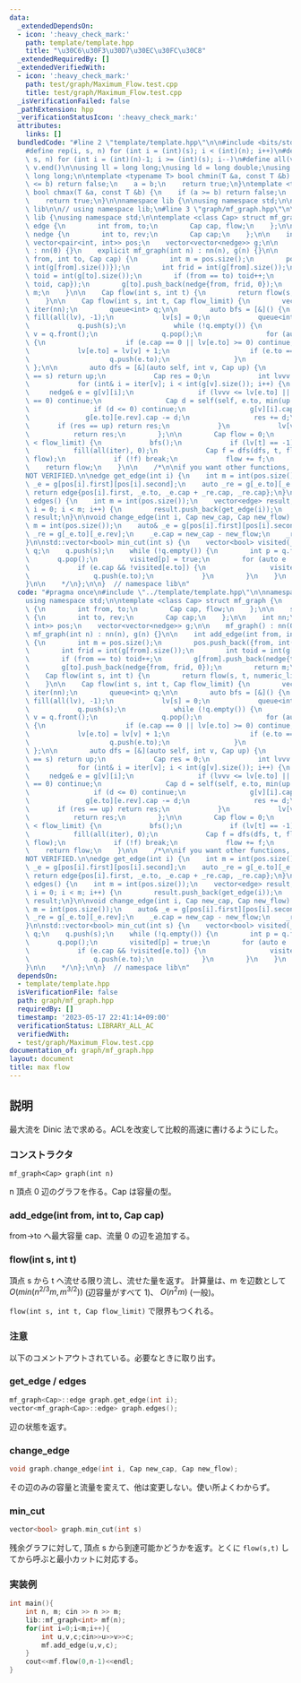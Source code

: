 ```yaml
---
data:
  _extendedDependsOn:
  - icon: ':heavy_check_mark:'
    path: template/template.hpp
    title: "\u30C6\u30F3\u30D7\u30EC\u30FC\u30C8"
  _extendedRequiredBy: []
  _extendedVerifiedWith:
  - icon: ':heavy_check_mark:'
    path: test/graph/Maximum_Flow.test.cpp
    title: test/graph/Maximum_Flow.test.cpp
  _isVerificationFailed: false
  _pathExtension: hpp
  _verificationStatusIcon: ':heavy_check_mark:'
  attributes:
    links: []
  bundledCode: "#line 2 \"template/template.hpp\"\n\n#include <bits/stdc++.h>\n\n\
    #define rep(i, s, n) for (int i = (int)(s); i < (int)(n); i++)\n#define rrep(i,\
    \ s, n) for (int i = (int)(n)-1; i >= (int)(s); i--)\n#define all(v) v.begin(),\
    \ v.end()\n\nusing ll = long long;\nusing ld = long double;\nusing ull = unsigned\
    \ long long;\n\ntemplate <typename T> bool chmin(T &a, const T &b) {\n    if (a\
    \ <= b) return false;\n    a = b;\n    return true;\n}\ntemplate <typename T>\
    \ bool chmax(T &a, const T &b) {\n    if (a >= b) return false;\n    a = b;\n\
    \    return true;\n}\n\nnamespace lib {\n\nusing namespace std;\n\n}  // namespace\
    \ lib\n\n// using namespace lib;\n#line 3 \"graph/mf_graph.hpp\"\n\nnamespace\
    \ lib {\nusing namespace std;\n\ntemplate <class Cap> struct mf_graph {\n    struct\
    \ edge {\n        int from, to;\n        Cap cap, flow;\n    };\n\n    struct\
    \ nedge {\n        int to, rev;\n        Cap cap;\n    };\n\n    int nn;\n   \
    \ vector<pair<int, int>> pos;\n    vector<vector<nedge>> g;\n\n    mf_graph()\
    \ : nn(0) {}\n    explicit mf_graph(int n) : nn(n), g(n) {}\n\n    int add_edge(int\
    \ from, int to, Cap cap) {\n        int m = pos.size();\n        pos.push_back({from,\
    \ int(g[from].size())});\n        int frid = int(g[from].size());\n        int\
    \ toid = int(g[to].size());\n        if (from == to) toid++;\n        g[from].push_back(nedge{to,\
    \ toid, cap});\n        g[to].push_back(nedge{from, frid, 0});\n        return\
    \ m;\n    }\n\n    Cap flow(int s, int t) {\n        return flow(s, t, numeric_limits<Cap>::max());\n\
    \    }\n\n    Cap flow(int s, int t, Cap flow_limit) {\n        vector<int> lv(nn),\
    \ iter(nn);\n        queue<int> q;\n\n        auto bfs = [&]() {\n           \
    \ fill(all(lv), -1);\n            lv[s] = 0;\n            queue<int>().swap(q);\n\
    \            q.push(s);\n            while (!q.empty()) {\n                int\
    \ v = q.front();\n                q.pop();\n                for (auto e : g[v])\
    \ {\n                    if (e.cap == 0 || lv[e.to] >= 0) continue;\n        \
    \            lv[e.to] = lv[v] + 1;\n                    if (e.to == t) return;\n\
    \                    q.push(e.to);\n                }\n            }\n       \
    \ };\n\n        auto dfs = [&](auto self, int v, Cap up) {\n            if (v\
    \ == s) return up;\n            Cap res = 0;\n            int lvvv = lv[v];\n\
    \            for (int& i = iter[v]; i < int(g[v].size()); i++) {\n           \
    \     nedge& e = g[v][i];\n                if (lvvv <= lv[e.to] || g[e.to][e.rev].cap\
    \ == 0) continue;\n                Cap d = self(self, e.to, min(up - res, g[e.to][e.rev].cap));\n\
    \                if (d <= 0) continue;\n                g[v][i].cap += d;\n  \
    \              g[e.to][e.rev].cap -= d;\n                res += d;\n         \
    \       if (res == up) return res;\n            }\n            lv[v] = nn;\n \
    \           return res;\n        };\n\n        Cap flow = 0;\n        while (flow\
    \ < flow_limit) {\n            bfs();\n            if (lv[t] == -1) break;\n \
    \           fill(all(iter), 0);\n            Cap f = dfs(dfs, t, flow_limit -\
    \ flow);\n            if (!f) break;\n            flow += f;\n        }\n    \
    \    return flow;\n    }\n\n    /*\n\nif you want other functions, take from here\n\
    NOT VERIFIED.\n\nedge get_edge(int i) {\n    int m = int(pos.size());\n    auto\
    \ _e = g[pos[i].first][pos[i].second];\n    auto _re = g[_e.to][_e.rev];\n   \
    \ return edge{pos[i].first, _e.to, _e.cap + _re.cap, _re.cap};\n}\n\nvector<edge>\
    \ edges() {\n    int m = int(pos.size());\n    vector<edge> result;\n    for (int\
    \ i = 0; i < m; i++) {\n        result.push_back(get_edge(i));\n    }\n    return\
    \ result;\n}\n\nvoid change_edge(int i, Cap new_cap, Cap new_flow) {\n    int\
    \ m = int(pos.size());\n    auto& _e = g[pos[i].first][pos[i].second];\n    auto&\
    \ _re = g[_e.to][_e.rev];\n    _e.cap = new_cap - new_flow;\n    _re.cap = new_flow;\n\
    }\n\nstd::vector<bool> min_cut(int s) {\n    vector<bool> visited(_n);\n    queue<int>\
    \ q;\n    q.push(s);\n    while (!q.empty()) {\n        int p = q.front();\n \
    \       q.pop();\n        visited[p] = true;\n        for (auto e : g[p]) {\n\
    \            if (e.cap && !visited[e.to]) {\n                visited[e.to] = true;\n\
    \                q.push(e.to);\n            }\n        }\n    }\n    return visited;\n\
    }\n\n    */\n};\n\n}  // namespace lib\n"
  code: "#pragma once\n#include \"../template/template.hpp\"\n\nnamespace lib {\n\
    using namespace std;\n\ntemplate <class Cap> struct mf_graph {\n    struct edge\
    \ {\n        int from, to;\n        Cap cap, flow;\n    };\n\n    struct nedge\
    \ {\n        int to, rev;\n        Cap cap;\n    };\n\n    int nn;\n    vector<pair<int,\
    \ int>> pos;\n    vector<vector<nedge>> g;\n\n    mf_graph() : nn(0) {}\n    explicit\
    \ mf_graph(int n) : nn(n), g(n) {}\n\n    int add_edge(int from, int to, Cap cap)\
    \ {\n        int m = pos.size();\n        pos.push_back({from, int(g[from].size())});\n\
    \        int frid = int(g[from].size());\n        int toid = int(g[to].size());\n\
    \        if (from == to) toid++;\n        g[from].push_back(nedge{to, toid, cap});\n\
    \        g[to].push_back(nedge{from, frid, 0});\n        return m;\n    }\n\n\
    \    Cap flow(int s, int t) {\n        return flow(s, t, numeric_limits<Cap>::max());\n\
    \    }\n\n    Cap flow(int s, int t, Cap flow_limit) {\n        vector<int> lv(nn),\
    \ iter(nn);\n        queue<int> q;\n\n        auto bfs = [&]() {\n           \
    \ fill(all(lv), -1);\n            lv[s] = 0;\n            queue<int>().swap(q);\n\
    \            q.push(s);\n            while (!q.empty()) {\n                int\
    \ v = q.front();\n                q.pop();\n                for (auto e : g[v])\
    \ {\n                    if (e.cap == 0 || lv[e.to] >= 0) continue;\n        \
    \            lv[e.to] = lv[v] + 1;\n                    if (e.to == t) return;\n\
    \                    q.push(e.to);\n                }\n            }\n       \
    \ };\n\n        auto dfs = [&](auto self, int v, Cap up) {\n            if (v\
    \ == s) return up;\n            Cap res = 0;\n            int lvvv = lv[v];\n\
    \            for (int& i = iter[v]; i < int(g[v].size()); i++) {\n           \
    \     nedge& e = g[v][i];\n                if (lvvv <= lv[e.to] || g[e.to][e.rev].cap\
    \ == 0) continue;\n                Cap d = self(self, e.to, min(up - res, g[e.to][e.rev].cap));\n\
    \                if (d <= 0) continue;\n                g[v][i].cap += d;\n  \
    \              g[e.to][e.rev].cap -= d;\n                res += d;\n         \
    \       if (res == up) return res;\n            }\n            lv[v] = nn;\n \
    \           return res;\n        };\n\n        Cap flow = 0;\n        while (flow\
    \ < flow_limit) {\n            bfs();\n            if (lv[t] == -1) break;\n \
    \           fill(all(iter), 0);\n            Cap f = dfs(dfs, t, flow_limit -\
    \ flow);\n            if (!f) break;\n            flow += f;\n        }\n    \
    \    return flow;\n    }\n\n    /*\n\nif you want other functions, take from here\n\
    NOT VERIFIED.\n\nedge get_edge(int i) {\n    int m = int(pos.size());\n    auto\
    \ _e = g[pos[i].first][pos[i].second];\n    auto _re = g[_e.to][_e.rev];\n   \
    \ return edge{pos[i].first, _e.to, _e.cap + _re.cap, _re.cap};\n}\n\nvector<edge>\
    \ edges() {\n    int m = int(pos.size());\n    vector<edge> result;\n    for (int\
    \ i = 0; i < m; i++) {\n        result.push_back(get_edge(i));\n    }\n    return\
    \ result;\n}\n\nvoid change_edge(int i, Cap new_cap, Cap new_flow) {\n    int\
    \ m = int(pos.size());\n    auto& _e = g[pos[i].first][pos[i].second];\n    auto&\
    \ _re = g[_e.to][_e.rev];\n    _e.cap = new_cap - new_flow;\n    _re.cap = new_flow;\n\
    }\n\nstd::vector<bool> min_cut(int s) {\n    vector<bool> visited(_n);\n    queue<int>\
    \ q;\n    q.push(s);\n    while (!q.empty()) {\n        int p = q.front();\n \
    \       q.pop();\n        visited[p] = true;\n        for (auto e : g[p]) {\n\
    \            if (e.cap && !visited[e.to]) {\n                visited[e.to] = true;\n\
    \                q.push(e.to);\n            }\n        }\n    }\n    return visited;\n\
    }\n\n    */\n};\n\n}  // namespace lib\n"
  dependsOn:
  - template/template.hpp
  isVerificationFile: false
  path: graph/mf_graph.hpp
  requiredBy: []
  timestamp: '2023-05-17 22:41:14+09:00'
  verificationStatus: LIBRARY_ALL_AC
  verifiedWith:
  - test/graph/Maximum_Flow.test.cpp
documentation_of: graph/mf_graph.hpp
layout: document
title: max flow
---
```


## 説明

最大流を Dinic 法で求める。ACLを改変して比較的高速に書けるようにした。

### コンストラクタ

`mf_graph<Cap> graph(int n)`

n 頂点 0 辺のグラフを作る。Cap は容量の型。

### add_edge(int from, int to, Cap cap)

from→to へ最大容量 cap、流量 0 の辺を追加する。

### flow(int s, int t)

頂点 s から t へ流せる限り流し、流せた量を返す。
計算量は、m を辺数として $O(min(n^{2/3}m, m^{3/2}))$ (辺容量がすべて 1)、 $O(n^2m)$ (一般)。

`flow(int s, int t, Cap flow_limit)` で限界もつくれる。

### 注意

以下のコメントアウトされている。必要なときに取り出す。

### get_edge / edges

```cpp
mf_graph<Cap>::edge graph.get_edge(int i);
vector<mf_graph<Cap>::edge> graph.edges();
```

辺の状態を返す。

### change_edge

```cpp
void graph.change_edge(int i, Cap new_cap, Cap new_flow);
```

その辺のみの容量と流量を変えて、他は変更しない。使い所よくわからず。

### min_cut

```cpp
vector<bool> graph.min_cut(int s)
```

残余グラフに対して, 頂点 s から到達可能かどうかを返す。とくに `flow(s,t)` してから呼ぶと最小カットに対応する。

### 実装例

```cpp
int main(){
	int n, m; cin >> n >> m;
	lib::mf_graph<int> mf(n);
	for(int i=0;i<m;i++){
		int u,v,c;cin>>u>>v>>c;
		mf.add_edge(u,v,c);
	}
	cout<<mf.flow(0,n-1)<<endl;
}
```